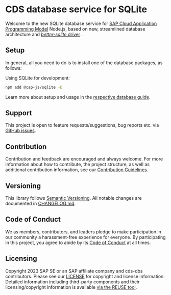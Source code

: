 # CDS database service for SQLite

Welcome to the new SQLite database service for [SAP Cloud Application Programming Model](https://cap.cloud.sap) Node.js, based on new, streamlined database architecture and [*better-sqlite* driver](https://www.npmjs.com/package/better-sqlite3) .

## Setup

In general, all you need to do is to install one of the database packages, as follows:

Using SQLite for development:

```sh
npm add @cap-js/sqlite -D
```

Learn more about setup and usage in the [respective database guide](https://cap.cloud.sap/docs/guides/databases-sqlite).

## Support

This project is open to feature requests/suggestions, bug reports etc. via [GitHub issues](https://github.com/cap-js/cds-dbs/issues).

## Contribution

Contribution and feedback are encouraged and always welcome. For more information about how to contribute, the project structure, as well as additional contribution information, see our [Contribution Guidelines](CONTRIBUTING.md).

## Versioning

This library follows [Semantic Versioning](https://semver.org/).
All notable changes are documented in [CHANGELOG.md](CHANGELOG.md).

## Code of Conduct

We as members, contributors, and leaders pledge to make participation in our community a harassment-free experience for everyone. By participating in this project, you agree to abide by its [Code of Conduct](CODE_OF_CONDUCT.md) at all times.

## Licensing

Copyright 2023 SAP SE or an SAP affiliate company and cds-dbs contributors. Please see our [LICENSE](LICENSE) for copyright and license information. Detailed information including third-party components and their licensing/copyright information is available [via the REUSE tool](https://api.reuse.software/info/github.com/cap-js/cds-dbs).